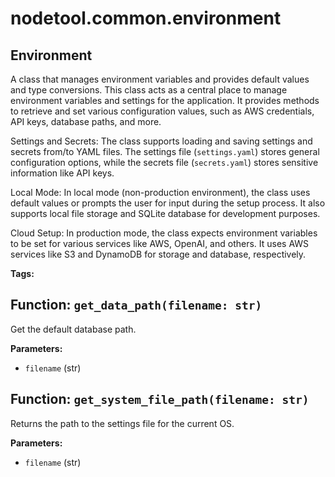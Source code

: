 # nodetool.common.environment

## Environment

A class that manages environment variables and provides default values and type conversions.
This class acts as a central place to manage environment variables and settings for the application.
It provides methods to retrieve and set various configuration values, such as AWS credentials, API keys,
database paths, and more.

Settings and Secrets:
The class supports loading and saving settings and secrets from/to YAML files. The settings file
(`settings.yaml`) stores general configuration options, while the secrets file (`secrets.yaml`)
stores sensitive information like API keys.

Local Mode:
In local mode (non-production environment), the class uses default values or prompts the user for
input during the setup process. It also supports local file storage and SQLite database for
development purposes.

Cloud Setup:
In production mode, the class expects environment variables to be set for various services like
AWS, OpenAI, and others. It uses AWS services like S3 and DynamoDB for storage and database,
respectively.

**Tags:** 

## Function: `get_data_path(filename: str)`

Get the default database path.

**Parameters:**

- `filename` (str)

## Function: `get_system_file_path(filename: str)`

Returns the path to the settings file for the current OS.

**Parameters:**

- `filename` (str)


